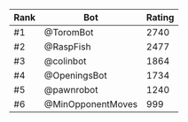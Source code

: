 Rank|Bot|Rating
---|---|---
#1|@ToromBot|2740
#2|@RaspFish|2477
#3|@colinbot|1864
#4|@OpeningsBot|1734
#5|@pawnrobot|1240
#6|@MinOpponentMoves|999
